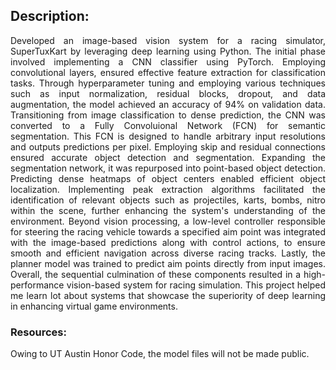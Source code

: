 ## Description:
<p align="justify"> 
Developed an image-based vision system for a racing simulator, SuperTuxKart by leveraging deep learning using Python. The initial phase involved implementing a CNN classifier using PyTorch. Employing convolutional layers, ensured effective feature extraction for classification tasks. Through hyperparameter tuning and employing various techniques such as input normalization, residual blocks, dropout, and data augmentation, the model achieved an accuracy of 94% on validation data. Transitioning from image classification to dense prediction, the CNN was converted to a Fully Convoluional Network (FCN) for semantic segmentation. This FCN is designed to handle arbitrary input resolutions and outputs predictions per pixel. Employing skip and residual connections ensured accurate object detection and segmentation. Expanding the segmentation network, it was repurposed into point-based object detection. Predicting dense heatmaps of object centers enabled efficient object localization. Implementing peak extraction algorithms facilitated the identification of relevant objects such as projectiles, karts, bombs, nitro within the scene, further enhancing the system's understanding of the environment. Beyond vision processing, a low-level controller responsible for steering the racing vehicle towards a specified aim point was integrated with the image-based predictions along with control actions, to ensure smooth and efficient navigation across diverse racing tracks. Lastly, the planner model was trained to predict aim points directly from input images. Overall, the sequential culmination of these components resulted in a high-performance vision-based system for racing simulation. This project helped me learn lot about systems that showcase the superiority of deep learning in enhancing virtual game environments. </p>

### Resources:
Owing to UT Austin Honor Code, the model files will not be made public.
